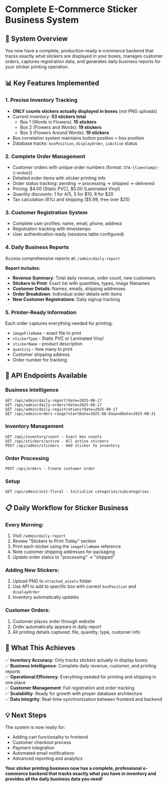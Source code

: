 # Complete E-Commerce Sticker Business System

## 🎯 System Overview
You now have a complete, production-ready e-commerce backend that tracks exactly what stickers are displayed in your boxes, manages customer orders, captures registration data, and generates daily business reports for your sticker printing operation.

## 📊 Key Features Implemented

### 1. **Precise Inventory Tracking**
- **ONLY counts stickers actually displayed in boxes** (not PNG uploads)
- Current inventory: **53 stickers total**
  - Box 1 (Words in Flowers): **15 stickers**
  - Box 2 (Flowers and Words): **19 stickers** 
  - Box 3 (Flowers Around Words): **19 stickers**
- Box correlation system maintains button position = box position
- Database tracks: `boxPosition`, `displayOrder`, `isActive` status

### 2. **Complete Order Management**
- Customer orders with unique order numbers (format: `STA-{timestamp}-{random}`)
- Detailed order items with sticker printing info
- Order status tracking: pending → processing → shipped → delivered
- Pricing: $4.00 (Static PVC), $5.00 (Laminated Vinyl)
- Quantity discounts: 1 for $4/$5, 3 for $10, 8 for $20
- Tax calculation (8%) and shipping ($5.99, free over $25)

### 3. **Customer Registration System**
- Complete user profiles: name, email, phone, address
- Registration tracking with timestamps
- User authentication ready (sessions table configured)

### 4. **Daily Business Reports**
Access comprehensive reports at: `/admin/daily-report`

**Report includes:**
- **Revenue Summary**: Total daily revenue, order count, new customers
- **Stickers to Print**: Exact list with quantities, types, image filenames
- **Customer Details**: Names, emails, shipping addresses
- **Order Breakdown**: Individual order details with items
- **New Customer Registrations**: Daily signup tracking

### 5. **Printer-Ready Information**
Each order captures everything needed for printing:
- `imageFileName` - exact file to print
- `stickerType` - Static PVC or Laminated Vinyl  
- `stickerName` - product description
- `quantity` - how many to print
- Customer shipping address
- Order number for tracking

## 🔗 API Endpoints Available

### Business Intelligence
```
GET /api/admin/daily-report?date=2025-08-17
GET /api/admin/daily-orders?date=2025-08-17  
GET /api/admin/daily-registrations?date=2025-08-17
GET /api/admin/orders-range?startDate=2025-08-01&endDate=2025-08-31
```

### Inventory Management
```
GET /api/inventory/count - Exact box counts
GET /api/stickers/active - All active stickers
POST /api/admin/stickers - Add sticker to inventory
```

### Order Processing
```
POST /api/orders - Create customer order
```

### Setup
```
GET /api/admin/init-floral - Initialize categories/subcategories
```

## 📋 Daily Workflow for Sticker Business

### Every Morning:
1. Visit `/admin/daily-report` 
2. Review "Stickers to Print Today" section
3. Print each sticker using the `imageFileName` reference
4. Note customer shipping addresses for packaging
5. Update order status to "processing" → "shipped"

### Adding New Stickers:
1. Upload PNG to `attached_assets` folder
2. Use API to add to specific box with correct `boxPosition` and `displayOrder`
3. Inventory automatically updates

### Customer Orders:
1. Customer places order through website
2. Order automatically appears in daily report
3. All printing details captured: file, quantity, type, customer info

## 🎉 What This Achieves

✅ **Inventory Accuracy**: Only tracks stickers actually in display boxes  
✅ **Business Intelligence**: Complete daily revenue, customer, and printing reports  
✅ **Operational Efficiency**: Everything needed for printing and shipping in one place  
✅ **Customer Management**: Full registration and order tracking  
✅ **Scalability**: Ready for growth with proper database architecture  
✅ **Data Integrity**: Real-time synchronization between frontend and backend  

## 💡 Next Steps

The system is now ready for:
- Adding cart functionality to frontend
- Customer checkout process
- Payment integration
- Automated email notifications
- Advanced reporting and analytics

**Your sticker printing business now has a complete, professional e-commerce backend that tracks exactly what you have in inventory and provides all the daily business data you need!**